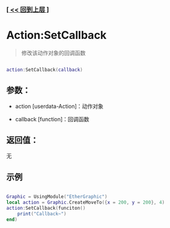 ### [[ << 回到上层 ]](README.md)

# Action:SetCallback

> 修改该动作对象的回调函数

```lua

action:SetCallback(callback)

```

## 参数：

+ action [userdata-Action]：动作对象

+ callback [function]：回调函数

## 返回值：

无

## 示例

```lua

Graphic = UsingModule("EtherGraphic")
local action = Graphic.CreateMoveTo({x = 200, y = 200}, 4)
action:SetCallback(funciton()
    print("Callback~")
end)

```